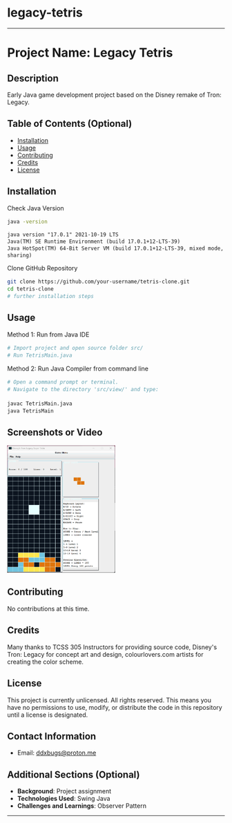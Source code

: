 # legacy-tetris

---

# Project Name: Legacy Tetris

## Description
Early Java game development project based on the Disney remake of Tron: Legacy.



## Table of Contents (Optional)

- [Installation](#installation)
- [Usage](#usage)
- [Contributing](#contributing)
- [Credits](#credits)
- [License](#license)

## Installation
Check Java Version

```bash
java -version
```
```plaintext
java version "17.0.1" 2021-10-19 LTS
Java(TM) SE Runtime Environment (build 17.0.1+12-LTS-39)
Java HotSpot(TM) 64-Bit Server VM (build 17.0.1+12-LTS-39, mixed mode, sharing)
```
Clone GitHub Repository

```bash
git clone https://github.com/your-username/tetris-clone.git
cd tetris-clone
# further installation steps
```

## Usage

Method 1: Run from Java IDE

```bash
# Import project and open source folder src/
# Run TetrisMain.java
```

Method 2: Run Java Compiler from command line

```bash
# Open a command prompt or terminal.
# Navigate to the directory 'src/view/' and type:

javac TetrisMain.java
java TetrisMain

```

## Screenshots or Video
<img src="images/example.png" width="250px">

## Contributing
No contributions at this time.

## Credits
Many thanks to TCSS 305 Instructors for providing source code, Disney's Tron: Legacy for concept art and design, colourlovers.com artists for creating the color scheme.

## License
This project is currently unlicensed. All rights reserved. This means you have no permissions to use, modify, or distribute the code in this repository until a license is designated.

## Contact Information
- Email: ddxbugs@proton.me

## Additional Sections (Optional)
- **Background**: Project assignment
- **Technologies Used**: Swing Java
- **Challenges and Learnings**: Observer Pattern

---